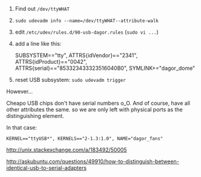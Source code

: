
1. Find out `/dev/ttyWHAT`
2. `sudo udevadm info --name=/dev/ttyWHAT--attribute-walk`
3. edit `/etc/udev/rules.d/90-usb-dagor.rules` (`sudo vi ...`)
4. add a line like this:

    SUBSYSTEM=="tty", ATTRS{idVendor}=="2341", ATTRS{idProduct}=="0042", ATTRS{serial}=="853323433323516040B0", SYMLINK+="dagor_dome"

5. reset USB subsystem: `sudo udevadm trigger`

However...

Cheapo USB chips don't have serial numbers o_O. And of course, have all other attributes the same. so we are only left with physical ports as the distinguishing element.

In that case:

    KERNEL=="ttyUSB*", KERNELS=="2-1.3:1.0", NAME="dagor_fans"


http://unix.stackexchange.com/a/183492/50005

http://askubuntu.com/questions/49910/how-to-distinguish-between-identical-usb-to-serial-adapters